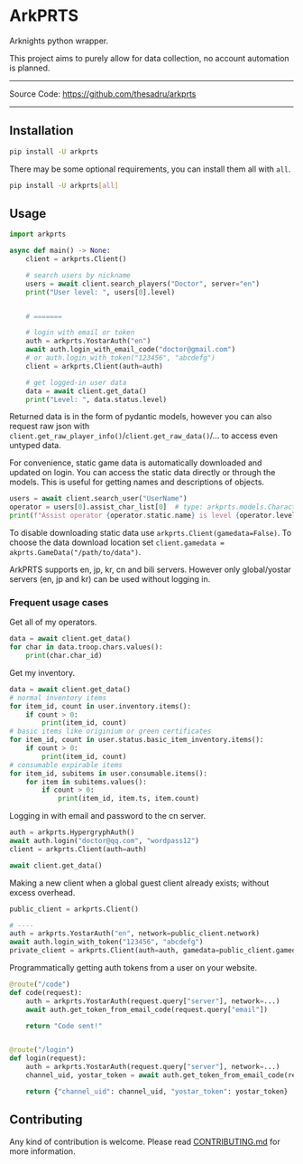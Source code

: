 # ArkPRTS

Arknights python wrapper.

This project aims to purely allow for data collection, no account automation is planned.

---

Source Code: <https://github.com/thesadru/arkprts>

---

## Installation

```sh
pip install -U arkprts
```

There may be some optional requirements, you can install them all with `all`.

```sh
pip install -U arkprts[all]
```

## Usage

```py
import arkprts

async def main() -> None:
    client = arkprts.Client()

    # search users by nickname
    users = await client.search_players("Doctor", server="en")
    print("User level: ", users[0].level)


    # =======

    # login with email or token
    auth = arkprts.YostarAuth("en")
    await auth.login_with_email_code("doctor@gmail.com")
    # or auth.login_with_token("123456", "abcdefg")
    client = arkprts.Client(auth=auth)

    # get logged-in user data
    data = await client.get_data()
    print("Level: ", data.status.level)
```

Returned data is in the form of pydantic models, however you can also request raw json with `client.get_raw_player_info()`/`client.get_raw_data()`/... to access even untyped data.

For convenience, static game data is automatically downloaded and updated on login. You can access the static data directly or through the models. This is useful for getting names and descriptions of objects.

```py
users = await client.search_user("UserName")
operator = users[0].assist_char_list[0]  # type: arkprts.models.Character
print(f"Assist operator {operator.static.name} is level {operator.level}")
```

To disable downloading static data use `arkprts.Client(gamedata=False)`. To choose the data download location set `client.gamedata = akprts.GameData("/path/to/data")`.

ArkPRTS supports en, jp, kr, cn and bili servers. However only global/yostar servers (en, jp and kr) can be used without logging in.

### Frequent usage cases

Get all of my operators.

```py
data = await client.get_data()
for char in data.troop.chars.values():
    print(char.char_id)
```

Get my inventory.

```py
data = await client.get_data()
# normal inventory items
for item_id, count in user.inventory.items():
    if count > 0:
        print(item_id, count)
# basic items like originium or green certificates
for item_id, count in user.status.basic_item_inventory.items():
    if count > 0:
        print(item_id, count)
# consumable expirable items
for item_id, subitems in user.consumable.items():
    for item in subitems.values():
        if count > 0:
            print(item_id, item.ts, item.count)
```

Logging in with email and password to the cn server.

```py
auth = arkprts.HypergryphAuth()
await auth.login("doctor@qq.com", "wordpass12")
client = arkprts.Client(auth=auth)

await client.get_data()
```

Making a new client when a global guest client already exists; without excess overhead.

```py
public_client = arkprts.Client()

# ----
auth = arkprts.YostarAuth("en", network=public_client.network)
await auth.login_with_token("123456", "abcdefg")
private_client = arkprts.Client(auth=auth, gamedata=public_client.gamedata)
```

Programmatically getting auth tokens from a user on your website.

```py
@route("/code")
def code(request):
    auth = arkprts.YostarAuth(request.query["server"], network=...)
    await auth.get_token_from_email_code(request.query["email"])

    return "Code sent!"


@route("/login")
def login(request):
    auth = arkprts.YostarAuth(request.query["server"], network=...)
    channel_uid, yostar_token = await auth.get_token_from_email_code(request.query["email"], request.query["code"])

    return {"channel_uid": channel_uid, "yostar_token": yostar_token}
```

## Contributing

Any kind of contribution is welcome.
Please read [CONTRIBUTING.md](./CONTRIBUTING.md) for more information.
